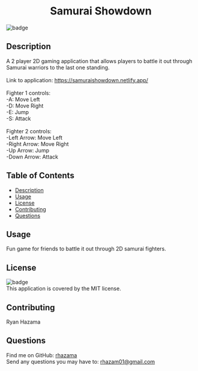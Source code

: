 
<h1 align="center">Samurai Showdown </h1>

![badge](https://img.shields.io/badge/license-MIT-brightgreen)<br />
## Description
A 2 player 2D gaming application that allows players to battle it out through Samurai warriors to the last one standing.</br>
</br>
Link to application: https://samuraishowdown.netlify.app/ </br>
</br>
Fighter 1 controls: </br>
-A: Move Left </br>
-D: Move Right </br>
-E: Jump </br>
-S: Attack </br>
</br>
Fighter 2 controls: </br>
-Left Arrow: Move Left </br>
-Right Arrow: Move Right </br>
-Up Arrow: Jump </br>
-Down Arrow: Attack </br>

## Table of Contents
- [Description](#description)
- [Usage](#usage)
- [License](#license)
- [Contributing](#contributing)
- [Questions](#questions)
## Usage
Fun game for friends to battle it out through 2D samurai fighters.
## License
![badge](https://img.shields.io/badge/license-MIT-brightgreen)
<br />
This application is covered by the MIT license.
## Contributing
Ryan Hazama
## Questions
Find me on GitHub: [rhazama](https://github.com/rhazama)<br />
Send any questions you may have to: rhazam01@gmail.com<br />
